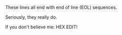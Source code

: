 These lines all end with end of line (EOL) sequences.Seriously, they really do.If you don't believe me: HEX EDIT!
